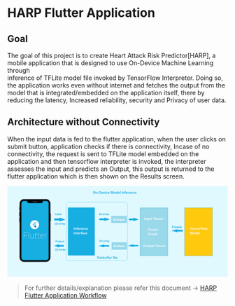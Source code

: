 # HARP Flutter Application

## Goal

 The goal of this project is to create Heart Attack Risk Predictor[HARP], a mobile application that is designed to use On-Device Machine Learning through  
inference of TFLite model file invoked by TensorFlow Interpreter. Doing so, the application works even without internet and fetches the output from the model that is integrated/embedded on the application itself, there by reducing the latency, Increased reliability, security and Privacy of user data.


## Architecture without Connectivity

When the input data is fed to the flutter application, when the user clicks on submit button, application checks if there is connectivity, Incase of no connectivity, the request is sent to TFLite model embedded on the application and then tensorflow interpreter is invoked, the interpreter assesses the input and predicts an Output, this output is returned to the flutter application which is then shown on the Results screen.

![Model Inference](https://github.com/AVcodeMaverick7/Model-inference-using-Tensorflow-Interpreter/blob/main/Not-Connected-with-Internet-Architecture.png)


> For further details/explanation please refer this document -> [HARP Flutter Application Workflow](https://github.com/AVcodeMaverick7/Model-inference-using-Tensorflow-Interpreter/blob/main/HARP-Flutter-App-Workflow.pdf)


